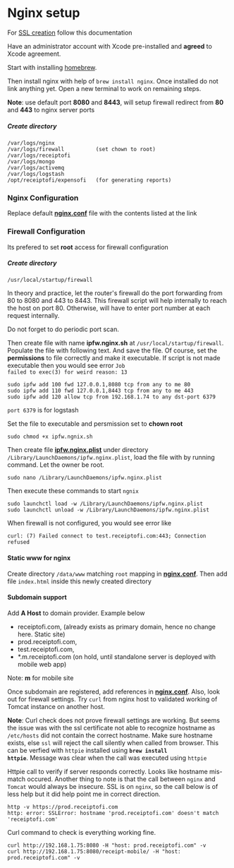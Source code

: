 Nginx setup
===========

For [SSL creation](ssl-install/README.md) follow this documentation

Have an administrator account with Xcode pre-installed and **agreed** to Xcode agreement. 

Start with installing [homebrew](http://brew.sh "homebrew"). 

Then install nginx with help of <code>brew install nginx</code>. Once installed do not link anything yet. Open a new terminal to work on remaining steps.

**Note**: use default port **8080** and **8443**, will setup firewall redirect from **80** and **443** to nginx server ports

##### Create directory 
    /var/logs/nginx
    /var/logs/firewall          (set chown to root)
    /var/logs/receiptofi
    /var/logs/mongo
    /var/logs/activemq
    /var/logs/logstash
    /opt/receiptofi/expensofi   (for generating reports)

### Nginx Configuration  

Replace default **[nginx.conf](nginx.conf.md)** file with the contents listed at the link

### Firewall Configuration

Its prefered to set **root** access for firewall configuration

##### Create directory
    /usr/local/startup/firewall
    
In theory and practice, let the router's firewall do the port forwarding from 80 to 8080 and 443 to 8443. This firewall script will help internally to reach the host on port 80. Otherwise, will have to enter port number at each request internally. 

Do not forget to do periodic port scan.

Then create file with name **ipfw.nginx.sh** at <code>/usr/local/startup/firewall</code>. Populate the file with following text. And save the file. Of course, set the **permissions** to file correctly and make it executable. If script is not made executable then you would see error <code>Job failed to exec(3) for weird reason: 13</code>

    sudo ipfw add 100 fwd 127.0.0.1,8080 tcp from any to me 80
    sudo ipfw add 110 fwd 127.0.0.1,8443 tcp from any to me 443
    sudo ipfw add 120 allow tcp from 192.168.1.74 to any dst-port 6379
    
<code>port 6379</code> is for logstash    
    
Set the file to executable and persmission set to **chown root**

    sudo chmod +x ipfw.ngnix.sh
Then create file **[ipfw.nginx.plist](ipfw.nginx.plist.md)** under directory <code>/Library/LaunchDaemons/ipfw.nginx.plist</code>, load the file with by running command. Let the owner be root.
    
    sudo nano /Library/LaunchDaemons/ipfw.nginx.plist
    
Then execute these commands to start <code>ngnix</code>    

    sudo launchctl load -w /Library/LaunchDaemons/ipfw.nginx.plist
    sudo launchctl unload -w /Library/LaunchDaemons/ipfw.nginx.plist
    
When firewall is not configured, you would see error like 

    curl: (7) Failed connect to test.receiptofi.com:443; Connection refused
    
#### Static www for nginx
Create directory <code>/data/www</code> matching <code>root</code> mapping in **[nginx.conf](nginx.conf.md)**. Then add file <code>index.html</code> inside this newly created directory

#### Subdomain support
Add **A Host** to domain provider. Example below
- receiptofi.com, (already exists as primary domain, hence no change here. Static site)
- prod.receiptofi.com, 
- test.receiptofi.com,
- *.m.receiptofi.com (on hold, until standalone server is deployed with mobile web app)

Note: **m** for mobile site

Once subdomain are registered, add references in **[nginx.conf](nginx.conf.md)**. Also, look out for firewall settings. Try <code>curl</code> from nginx host to validated working of Tomcat instance on another host. 

**Note**: Curl check does not prove firewall settings are working. But seems the issue was with the ssl certificate not able to recognize hostname as <code>/etc/hosts</code> did not contain the correct hostname. Make sure hostname exists, else <code>ssl</code> will reject the call silently when called from browser. This can be verfied with <code>httpie</code> installed using **<code>brew install httpie</code>**. Message was clear when the call was executed using <code>httpie</code>

Httpie call to verify if server responds correctly. Looks like hostname mis-match occured. Another thing to note is that the call between <code>nginx</code> and <code>Tomcat</code> would always be insecure. SSL is on <code>nginx</code>, so the call below is of less help but it did help point me in correct direction.

    http -v https://prod.receiptofi.com
    http: error: SSLError: hostname 'prod.receiptofi.com' doesn't match 'receiptofi.com'

Curl command to check is everything working fine.

    curl http://192.168.1.75:8080 -H "host: prod.receiptofi.com" -v
    curl http://192.168.1.75:8080/receipt-mobile/ -H "host: prod.receiptofi.com" -v

